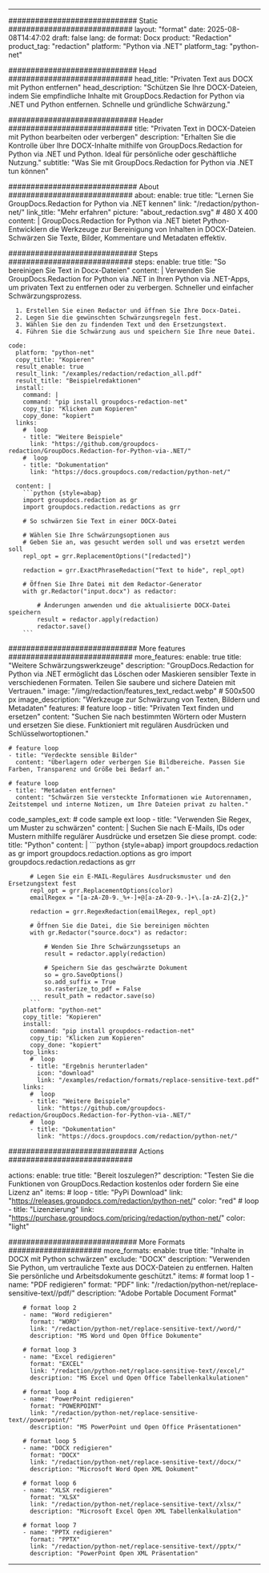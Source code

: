 
---
############################# Static ############################
layout: "format"
date:  2025-08-08T14:47:02
draft: false
lang: de
format: Docx
product: "Redaction"
product_tag: "redaction"
platform: "Python via .NET"
platform_tag: "python-net"

############################# Head ############################
head_title: "Privaten Text aus DOCX mit Python entfernen"
head_description: "Schützen Sie Ihre DOCX-Dateien, indem Sie empfindliche Inhalte mit GroupDocs.Redaction for Python via .NET und Python entfernen. Schnelle und gründliche Schwärzung."

############################# Header ############################
title: "Privaten Text in DOCX-Dateien mit Python bearbeiten oder verbergen" 
description: "Erhalten Sie die Kontrolle über Ihre DOCX-Inhalte mithilfe von GroupDocs.Redaction for Python via .NET und Python. Ideal für persönliche oder geschäftliche Nutzung."
subtitle: "Was Sie mit GroupDocs.Redaction for Python via .NET tun können" 

############################# About ############################
about:
    enable: true
    title: "Lernen Sie GroupDocs.Redaction for Python via .NET kennen"
    link: "/redaction/python-net/"
    link_title: "Mehr erfahren"
    picture: "about_redaction.svg" # 480 X 400
    content: |
       GroupDocs.Redaction for Python via .NET bietet Python-Entwicklern die Werkzeuge zur Bereinigung von Inhalten in DOCX-Dateien. Schwärzen Sie Texte, Bilder, Kommentare und Metadaten effektiv.

############################# Steps ############################
steps:
    enable: true
    title: "So bereinigen Sie Text in Docx-Dateien"
    content: |
      Verwenden Sie GroupDocs.Redaction for Python via .NET in Ihren Python via .NET-Apps, um privaten Text zu entfernen oder zu verbergen. Schneller und einfacher Schwärzungsprozess.
      
      1. Erstellen Sie einen Redactor und öffnen Sie Ihre Docx-Datei.
      2. Legen Sie die gewünschten Schwärzungsregeln fest.
      3. Wählen Sie den zu findenden Text und den Ersetzungstext.
      4. Führen Sie die Schwärzung aus und speichern Sie Ihre neue Datei.
   
    code:
      platform: "python-net"
      copy_title: "Kopieren"
      result_enable: true
      result_link: "/examples/redaction/redaction_all.pdf"
      result_title: "Beispielredaktionen"
      install:
        command: |
        command: "pip install groupdocs-redaction-net"
        copy_tip: "Klicken zum Kopieren"
        copy_done: "kopiert"
      links:
        #  loop
        - title: "Weitere Beispiele"
          link: "https://github.com/groupdocs-redaction/GroupDocs.Redaction-for-Python-via-.NET/"
        #  loop
        - title: "Dokumentation"
          link: "https://docs.groupdocs.com/redaction/python-net/"
          
      content: |
        ```python {style=abap}
        import groupdocs.redaction as gr
        import groupdocs.redaction.redactions as grr

        # So schwärzen Sie Text in einer DOCX-Datei

        # Wählen Sie Ihre Schwärzungsoptionen aus
        # Geben Sie an, was gesucht werden soll und was ersetzt werden soll
        repl_opt = grr.ReplacementOptions("[redacted]")
                
        redaction = grr.ExactPhraseRedaction("Text to hide", repl_opt)

        # Öffnen Sie Ihre Datei mit dem Redactor-Generator
        with gr.Redactor("input.docx") as redactor:

            # Änderungen anwenden und die aktualisierte DOCX-Datei speichern
            result = redactor.apply(redaction)
            redactor.save()
        ```            


############################# More features ############################
more_features:
  enable: true
  title: "Weitere Schwärzungswerkzeuge"
  description: "GroupDocs.Redaction for Python via .NET ermöglicht das Löschen oder Maskieren sensibler Texte in verschiedenen Formaten. Teilen Sie saubere und sichere Dateien mit Vertrauen."
  image: "/img/redaction/features_text_redact.webp" # 500x500 px
  image_description: "Werkzeuge zur Schwärzung von Texten, Bildern und Metadaten"
  features:
    # feature loop
    - title: "Privaten Text finden und ersetzen"
      content: "Suchen Sie nach bestimmten Wörtern oder Mustern und ersetzen Sie diese. Funktioniert mit regulären Ausdrücken und Schlüsselwortoptionen."

    # feature loop
    - title: "Verdeckte sensible Bilder"
      content: "Überlagern oder verbergen Sie Bildbereiche. Passen Sie Farben, Transparenz und Größe bei Bedarf an."

    # feature loop
    - title: "Metadaten entfernen"
      content: "Schwärzen Sie versteckte Informationen wie Autorennamen, Zeitstempel und interne Notizen, um Ihre Dateien privat zu halten."
      
  code_samples_ext:
    # code sample ext loop
    - title: "Verwenden Sie Regex, um Muster zu schwärzen"
      content: |
        Suchen Sie nach E-Mails, IDs oder Mustern mithilfe regulärer Ausdrücke und ersetzen Sie diese prompt.
      code:
        title: "Python"
        content: |
          ```python {style=abap}
          import groupdocs.redaction as gr
          import groupdocs.redaction.options as gro
          import groupdocs.redaction.redactions as grr

          # Legen Sie ein E-MAIL-Reguläres Ausdrucksmuster und den Ersetzungstext fest
          repl_opt = grr.ReplacementOptions(color)
          emailRegex = "[a-zA-Z0-9._%+-]+@[a-zA-Z0-9.-]+\.[a-zA-Z]{2,}"

          redaction = grr.RegexRedaction(emailRegex, repl_opt)

          # Öffnen Sie die Datei, die Sie bereinigen möchten
          with gr.Redactor("source.docx") as redactor:

              # Wenden Sie Ihre Schwärzungssetups an
              result = redactor.apply(redaction)

              # Speichern Sie das geschwärzte Dokument
              so = gro.SaveOptions()
              so.add_suffix = True
              so.rasterize_to_pdf = False
              result_path = redactor.save(so)
          ```
        platform: "python-net"
        copy_title: "Kopieren"
        install:
          command: "pip install groupdocs-redaction-net"
          copy_tip: "Klicken zum Kopieren"
          copy_done: "kopiert"
        top_links:
          #  loop
          - title: "Ergebnis herunterladen"
            icon: "download"
            link: "/examples/redaction/formats/replace-sensitive-text.pdf"
        links:
          #  loop
          - title: "Weitere Beispiele"
            link: "https://github.com/groupdocs-redaction/GroupDocs.Redaction-for-Python-via-.NET/"
          #  loop
          - title: "Dokumentation"
            link: "https://docs.groupdocs.com/redaction/python-net/"


############################# Actions ############################

actions:
  enable: true
  title: "Bereit loszulegen?"
  description: "Testen Sie die Funktionen von GroupDocs.Redaction kostenlos oder fordern Sie eine Lizenz an"
  items:
    #  loop
    - title: "PyPi Download"
      link: "https://releases.groupdocs.com/redaction/python-net/"
      color: "red"
        #  loop
    - title: "Lizenzierung"
      link: "https://purchase.groupdocs.com/pricing/redaction/python-net/"
      color: "light"


############################# More Formats #####################
more_formats:
    enable: true
    title: "Inhalte in DOCX mit Python schwärzen"
    exclude: "DOCX"
    description: "Verwenden Sie Python, um vertrauliche Texte aus DOCX-Dateien zu entfernen. Halten Sie persönliche und Arbeitsdokumente geschützt."
    items: 
        # format loop 1
        - name: "PDF redigieren"
          format: "PDF"
          link: "/redaction/python-net/replace-sensitive-text//pdf/"
          description: "Adobe Portable Document Format"

        # format loop 2
        - name: "Word redigieren"
          format: "WORD"
          link: "/redaction/python-net/replace-sensitive-text//word/"
          description: "MS Word und Open Office Dokumente"
          
        # format loop 3
        - name: "Excel redigieren"
          format: "EXCEL"
          link: "/redaction/python-net/replace-sensitive-text//excel/"
          description: "MS Excel und Open Office Tabellenkalkulationen"

        # format loop 4
        - name: "PowerPoint redigieren"
          format: "POWERPOINT"
          link: "/redaction/python-net/replace-sensitive-text//powerpoint/"
          description: "MS PowerPoint und Open Office Präsentationen"

        # format loop 5
        - name: "DOCX redigieren"
          format: "DOCX"
          link: "/redaction/python-net/replace-sensitive-text//docx/"
          description: "Microsoft Word Open XML Dokument"
          
        # format loop 6
        - name: "XLSX redigieren"
          format: "XLSX"
          link: "/redaction/python-net/replace-sensitive-text//xlsx/"
          description: "Microsoft Excel Open XML Tabellenkalkulation"
          
        # format loop 7
        - name: "PPTX redigieren"
          format: "PPTX"
          link: "/redaction/python-net/replace-sensitive-text//pptx/"
          description: "PowerPoint Open XML Präsentation"


---